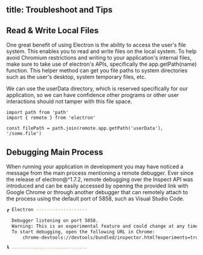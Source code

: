 title: Troubleshoot and Tips
---

## Read & Write Local Files
One great benefit of using Electron is the ability to access the user's file system. This enables you to read and write files on the local system. To help avoid Chromium restrictions and writing to your application's internal files, make sure to take use of electron's APIs, specifically the app.getPath(name) function. This helper method can get you file paths to system directories such as the user's desktop, system temporary files, etc.

We can use the userData directory, which is reserved specifically for our application, so we can have confidence other programs or other user interactions should not tamper with this file space.

```
import path from 'path'
import { remote } from 'electron'

const filePath = path.join(remote.app.getPath('userData'), '/some.file')
```

## Debugging Main Process
When running your application in development you may have noticed a message from the main process mentioning a remote debugger. Ever since the release of electron@^1.7.2, remote debugging over the Inspect API was introduced and can be easily accessed by opening the provided link with Google Chrome or through another debugger that can remotely attach to the process using the default port of 5858, such as Visual Studio Code.

```bash
┏ Electron -------------------

  Debugger listening on port 5858.
  Warning: This is an experimental feature and could change at any time.
  To start debugging, open the following URL in Chrome:
      chrome-devtools://devtools/bundled/inspector.html?experiments=true&v8only=true&ws=127.0.0.1:5858/22271e96-df65-4bab-9207-da8c71117641

┗ ----------------------------
```
